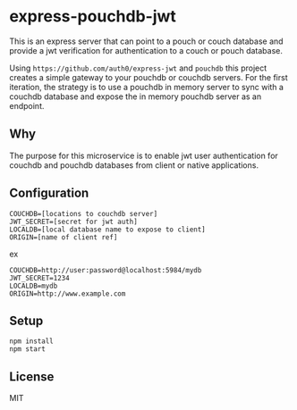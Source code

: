 # express-pouchdb-jwt

This is an express server that can point to a pouch or couch database and provide a jwt verification for authentication to a couch or pouch database.

Using `https://github.com/auth0/express-jwt` and `pouchdb` this project creates a simple gateway to your pouchdb or couchdb servers. For the first iteration, the strategy is to use a pouchdb in memory server to sync with a couchdb database and expose the in memory pouchdb server as an endpoint.

## Why

The purpose for this microservice is to enable jwt user authentication for couchdb and pouchdb databases from client or native applications.

## Configuration

```
COUCHDB=[locations to couchdb server]
JWT_SECRET=[secret for jwt auth]
LOCALDB=[local database name to expose to client]
ORIGIN=[name of client ref]
```

ex

```
COUCHDB=http://user:password@localhost:5984/mydb
JWT_SECRET=1234
LOCALDB=mydb
ORIGIN=http://www.example.com
```

## Setup

```
npm install
npm start
```

## License

MIT
